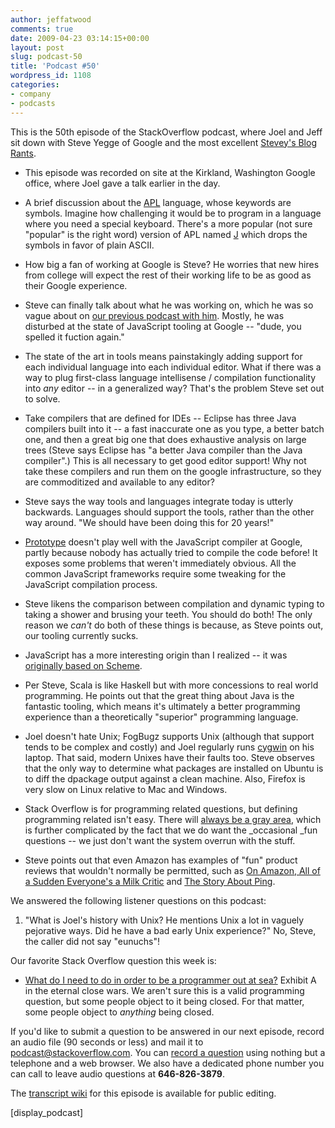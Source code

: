 ```yaml
---
author: jeffatwood
comments: true
date: 2009-04-23 03:14:15+00:00
layout: post
slug: podcast-50
title: 'Podcast #50'
wordpress_id: 1108
categories:
- company
- podcasts
---
```



This is the 50th episode of the StackOverflow podcast, where Joel and Jeff sit down with Steve Yegge of Google and the most excellent [Stevey's Blog Rants](http://steve-yegge.blogspot.com/).






  * This episode was recorded on site at the Kirkland, Washington Google office, where Joel gave a talk earlier in the day.


  * A brief discussion about the [APL](http://en.wikipedia.org/wiki/APL_(programming_language)) language, whose keywords are symbols. Imagine how challenging it would be to program in a language where you need a special keyboard. There's a more popular (not sure "popular" is the right word) version of APL named [J](http://en.wikipedia.org/wiki/J_(programming_language)) which drops the symbols in favor of plain ASCII.


  * How big a fan of working at Google is Steve? He worries that new hires from college will expect the rest of their working life to be as good as their Google experience.


  * Steve can finally talk about what he was working on, which he was so vague about on [our previous podcast with him](http://blog.stackoverflow.com/2008/10/podcast-25/). Mostly, he was disturbed at the state of JavaScript tooling at Google -- "dude, you spelled it fuction again."


  * The state of the art in tools means painstakingly adding support for each individual language into each individual editor. What if there was a way to plug first-class language intellisense / compilation functionality into _any_ editor -- in a generalized way? That's the problem Steve set out to solve.


  * Take compilers that are defined for IDEs -- Eclipse has three Java compilers built into it -- a fast inaccurate one as you type, a better batch one, and then a great big one that does exhaustive analysis on large trees (Steve says Eclipse has "a better Java compiler than the Java compiler".) This is all necessary to get good editor support! Why not take these compilers and run them on the google infrastructure, so they are commoditized and available to any editor?


  * Steve says the way tools and languages integrate today is utterly backwards. Languages should support the tools, rather than the other way around. "We should have been doing this for 20 years!"  



  * [Prototype](http://www.prototypejs.org/) doesn't play well with the JavaScript compiler at Google, partly because nobody has actually tried to compile the code before! It exposes some problems that weren't immediately obvious. All the common JavaScript frameworks require some tweaking for the JavaScript compilation process.


  * Steve likens the comparison between compilation and dynamic typing to taking a shower and brusing your teeth. You should do both! The only reason we _can't_ do both of these things is because, as Steve points out, our tooling currently sucks.  



  * JavaScript has a more interesting origin than I realized -- it was [originally based on Scheme](http://en.wikipedia.org/wiki/JavaScript).


  * Per Steve, Scala is like Haskell but with more concessions to real world programming. He points out that the great thing about Java is the fantastic tooling, which means it's ultimately a better programming experience than a theoretically "superior" programming language.


  * Joel doesn't hate Unix; FogBugz supports Unix (although that support tends to be complex and costly) and Joel regularly runs [cygwin](http://www.cygwin.com/) on his laptop. That said, modern Unixes have their faults too. Steve observes that the only way to determine what packages are installed on Ubuntu is to diff the dpackage output against a clean machine. Also, Firefox is very slow on Linux relative to Mac and Windows.


  * Stack Overflow is for programming related questions, but defining programming related isn't easy. There will [always be a gray area](http://blog.stackoverflow.com/2009/04/the-stack-overflow-question-lifecycle/), which is further complicated by the fact that we do want the _occasional _fun questions -- we just don't want the system overrun with the stuff.


  * Steve points out that even Amazon has examples of "fun" product reviews that wouldn't normally be permitted, such as [On Amazon, All of a Sudden Everyone's a Milk Critic](http://www.nytimes.com/2006/08/09/technology/09milk.html?ex=1312776000&en=83840f92baf3863d&ei=5090&partner=rssuserland&emc=rss&pagewanted=all) and [The Story About Ping](http://www.amazon.com/Story-About-Ping-Marjorie-Flack/dp/0140502416).  





We answered the following listener questions on this podcast:






  1. "What is Joel's history with Unix? He mentions Unix a lot in vaguely pejorative ways. Did he have a bad early Unix experience?" No, Steve, the caller did not say "eunuchs"!  





Our favorite Stack Overflow question this week is:






  * [What do I need to do in order to be a programmer out at sea?](http://stackoverflow.com/questions/766935/what-do-i-need-to-do-in-order-to-be-a-programmer-out-at-sea) Exhibit A in the eternal close wars. We aren't sure this is a valid programming question, but some people object to it being closed. For that matter, some people object to _anything_ being closed.  






If you'd like to submit a question to be answered in our next episode, record an audio file (90 seconds or less) and mail it to [podcast@stackoverflow.com](mailto:podcast@stackoverflow.com). You can [record a question](http://blog.stackoverflow.com/index.php/2008/05/recording-podcast-questions-using-your-telephone/) using nothing but a telephone and a web browser. We also have a dedicated phone number you can call to leave audio questions at **646-826-3879**.






The [transcript wiki](https://stackoverflow.fogbugz.com/default.asp?W29043) for this episode is available for public editing.






[display_podcast]




